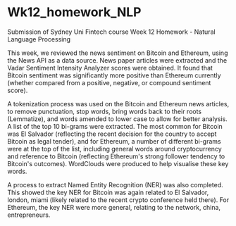 # Wk12_homework_NLP
Submission of Sydney Uni Fintech course Week 12 Homework - Natural Language Processing

This week, we reviewed the news sentiment on Bitcoin and Ethereum, using the News API as a data source.
News paper articles were extracted and the Vadar Sentiment Intensity Analyzer scores were obtained.  It found that Bitcoin sentiment was significantly more positive than Ethereum currently (whether compared from a positive, negative, or compound sentiment score).

A tokenization process was used on the Bitcoin and Ethereum news articles, to remove punctuation, stop words, bring words back to their roots (Lemmatize), and words amended to lower case to allow for better analysis. 
A list of the top 10 bi-grams were extracted.  The most common for Bitcoin was El Salvador (reflecting the recent decision for the country to accept Bitcoin as legal tender), and for Ethereum, a number of different bi-grams were at the top of the list, including general words around cryptocurrency and reference to Bitcoin (reflecting Ethereum's strong follower tendency to Bitcoin's outcomes).
WordClouds were produced to help visualise these key words.

A process to extract Named Entity Recognition (NER) was also completed.  This showed the key NER for Bitcoin was again related to El Salvador, london, miami (likely related to the  recent crypto conference held there).  For Ethereum, the key NER were more general, relating to the network, china, entrepreneurs.

